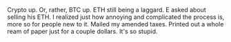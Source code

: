 Crypto up. Or, rather, BTC up. ETH still being a laggard. E asked about selling his ETH. I realized just how annoying and complicated the process is, more so for people new to it. Mailed my amended taxes. Printed out a whole ream of paper just for a couple dollars. It's so stupid.
